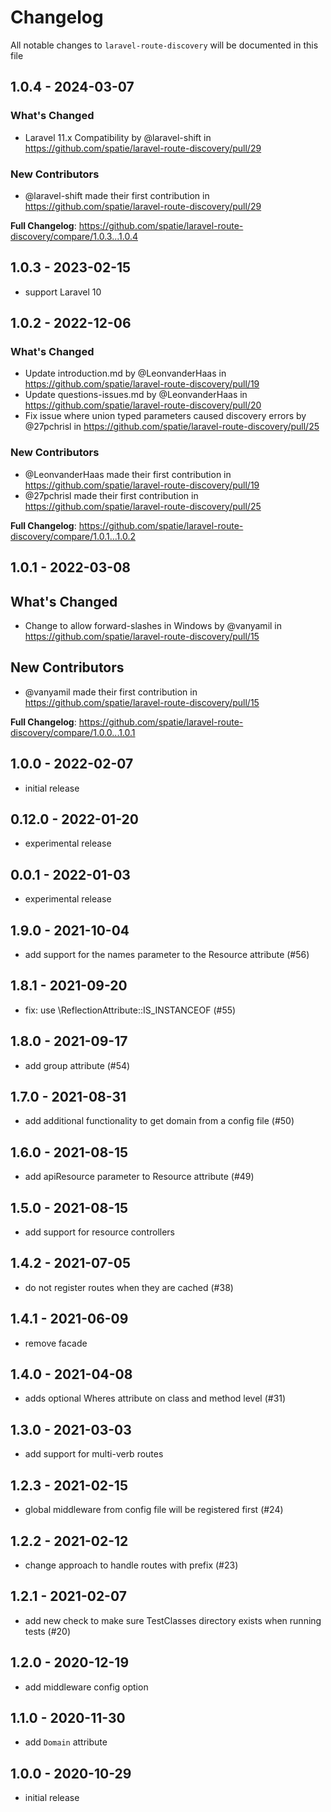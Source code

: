 # Changelog

All notable changes to `laravel-route-discovery` will be documented in this file

## 1.0.4 - 2024-03-07

### What's Changed

* Laravel 11.x Compatibility by @laravel-shift in https://github.com/spatie/laravel-route-discovery/pull/29

### New Contributors

* @laravel-shift made their first contribution in https://github.com/spatie/laravel-route-discovery/pull/29

**Full Changelog**: https://github.com/spatie/laravel-route-discovery/compare/1.0.3...1.0.4

## 1.0.3 - 2023-02-15

- support Laravel 10

## 1.0.2 - 2022-12-06

### What's Changed

- Update introduction.md by @LeonvanderHaas in https://github.com/spatie/laravel-route-discovery/pull/19
- Update questions-issues.md by @LeonvanderHaas in https://github.com/spatie/laravel-route-discovery/pull/20
- Fix issue where union typed parameters caused discovery errors by @27pchrisl in https://github.com/spatie/laravel-route-discovery/pull/25

### New Contributors

- @LeonvanderHaas made their first contribution in https://github.com/spatie/laravel-route-discovery/pull/19
- @27pchrisl made their first contribution in https://github.com/spatie/laravel-route-discovery/pull/25

**Full Changelog**: https://github.com/spatie/laravel-route-discovery/compare/1.0.1...1.0.2

## 1.0.1 - 2022-03-08

## What's Changed

- Change to allow forward-slashes in Windows by @vanyamil in https://github.com/spatie/laravel-route-discovery/pull/15

## New Contributors

- @vanyamil made their first contribution in https://github.com/spatie/laravel-route-discovery/pull/15

**Full Changelog**: https://github.com/spatie/laravel-route-discovery/compare/1.0.0...1.0.1

## 1.0.0 - 2022-02-07

- initial release

## 0.12.0 - 2022-01-20

- experimental release

## 0.0.1 - 2022-01-03

- experimental release

## 1.9.0 - 2021-10-04

- add support for the names parameter to the Resource attribute (#56)

## 1.8.1 - 2021-09-20

- fix: use \ReflectionAttribute::IS_INSTANCEOF (#55)

## 1.8.0 - 2021-09-17

- add group attribute (#54)

## 1.7.0 - 2021-08-31

- add additional functionality to get domain from a config file (#50)

## 1.6.0 - 2021-08-15

- add apiResource parameter to Resource attribute (#49)

## 1.5.0 - 2021-08-15

- add support for resource controllers

## 1.4.2 - 2021-07-05

- do not register routes when they are cached (#38)

## 1.4.1 - 2021-06-09

- remove facade

## 1.4.0 - 2021-04-08

- adds optional Wheres attribute on class and method level (#31)

## 1.3.0 - 2021-03-03

- add support for multi-verb routes

## 1.2.3 - 2021-02-15

- global middleware from config file will be registered first (#24)

## 1.2.2 - 2021-02-12

- change approach to handle routes with prefix (#23)

## 1.2.1 - 2021-02-07

- add new check to make sure TestClasses directory exists when running tests (#20)

## 1.2.0 - 2020-12-19

- add middleware config option

## 1.1.0 - 2020-11-30

- add `Domain` attribute

## 1.0.0 - 2020-10-29

- initial release
